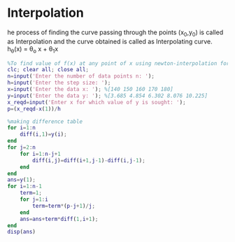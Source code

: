 # Interpolation
he process of finding the curve passing through the points (x<sub>0</sub>,y<sub>0</sub>) is called as Interpolation and the curve obtained is called as Interpolating curve.
  h<sub>&theta;</sub>(x) = &theta;<sub>o</sub> x + &theta;<sub>1</sub>x

```MATLAB
%To find value of f(x) at any point of x using newton-interpolation formula
clc; clear all; close all;
n=input('Enter the number of data points n: ');
h=input('Enter the step size: ');
x=input('Enter the data x: '); %[140 150 160 170 180]
y=input('Enter the data y: '); %[3.685 4.854 6.302 8.076 10.225]
x_reqd=input('Enter x for which value of y is sought: ');
p=(x_reqd-x(1))/h

%making difference table
for i=1:n
    diff(i,1)=y(i);
end
for j=2:n
    for i=1:n-j+1
        diff(i,j)=diff(i+1,j-1)-diff(i,j-1);
    end
end
ans=y(1);
for i=1:n-1
    term=1;
    for j=1:i
        term=term*(p-j+1)/j;
    end
    ans=ans+term*diff(1,i+1);
end
disp(ans)
```
